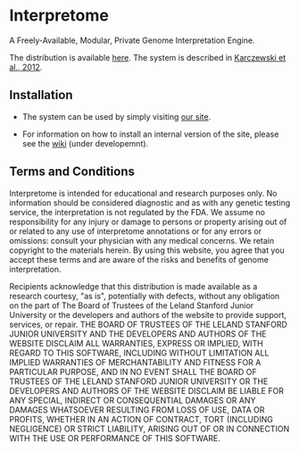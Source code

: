 Interpretome
============

A Freely-Available, Modular, Private Genome Interpretation Engine.

The distribution is available [here][main_site]. The system is described in [Karczewski et al., 2012][psb_paper].

Installation
------------

* The system can be used by simply visiting [our site][main_site].

* For information on how to install an internal version of the site, please see the [wiki][wiki_site] (under developemnt).

Terms and Conditions
--------------------
Interpretome is intended for educational and research purposes only.
No information should be considered diagnostic and as with any genetic testing service, the interpretation is not regulated by the FDA. We assume no responsibility for any injury or damage to persons or property arising out of or related to any use of interpretome annotations or for any errors or omissions: consult your physician with any medical concerns. We retain copyright to the materials herein. By using this website, you agree that you accept these terms and are aware of the risks and benefits of genome interpretation.

Recipients acknowledge that this distribution is made available as a 
research courtesy, "as is", potentially with defects, without any obligation 
on the part of The Board of Trustees of the Leland Stanford Junior 
University or the developers and authors of the website to provide support, services, or repair.
THE BOARD OF TRUSTEES OF THE LELAND STANFORD JUNIOR UNIVERSITY AND 
THE DEVELOPERS AND AUTHORS OF THE WEBSITE DISCLAIM ALL 
WARRANTIES, EXPRESS OR IMPLIED, WITH REGARD TO THIS SOFTWARE, INCLUDING 
WITHOUT LIMITATION ALL IMPLIED WARRANTIES OF MERCHANTABILITY AND FITNESS FOR 
A PARTICULAR PURPOSE, AND IN NO EVENT SHALL THE BOARD OF TRUSTEES 
OF THE LELAND STANFORD JUNIOR UNIVERSITY OR THE DEVELOPERS
AND AUTHORS OF THE WEBSITE DISCLAIM BE LIABLE FOR ANY SPECIAL, INDIRECT OR 
CONSEQUENTIAL DAMAGES OR ANY DAMAGES WHATSOEVER RESULTING FROM LOSS OF USE, 
DATA OR PROFITS, WHETHER IN AN ACTION OF CONTRACT, TORT (INCLUDING 
NEGLIGENCE) OR STRICT LIABILITY, ARISING OUT OF OR IN CONNECTION WITH THE 
USE OR PERFORMANCE OF THIS SOFTWARE.

[main_site]: http://www.interpretome.com
[wiki_site]: http://esquilax.stanford.edu/wiki
[psb_paper]: http://psb.stanford.edu/psb-online/proceedings/psb12/karczewski.pdf
